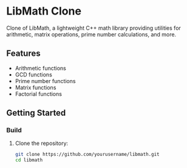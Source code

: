 # LibMath Clone

Clone of LibMath, a lightweight C++ math library providing utilities for arithmetic, matrix operations, prime number calculations, and more.

## Features
- Arithmetic functions 
- GCD functions
- Prime number functions
- Matrix functions
- Factorial functions

## Getting Started

### Build
1. Clone the repository:
   ```bash
   git clone https://github.com/yourusername/libmath.git
   cd libmath
